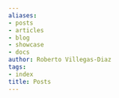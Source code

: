 ```yaml
---
aliases:
- posts
- articles
- blog
- showcase
- docs
author: Roberto Villegas-Diaz
tags:
- index
title: Posts
---
```

